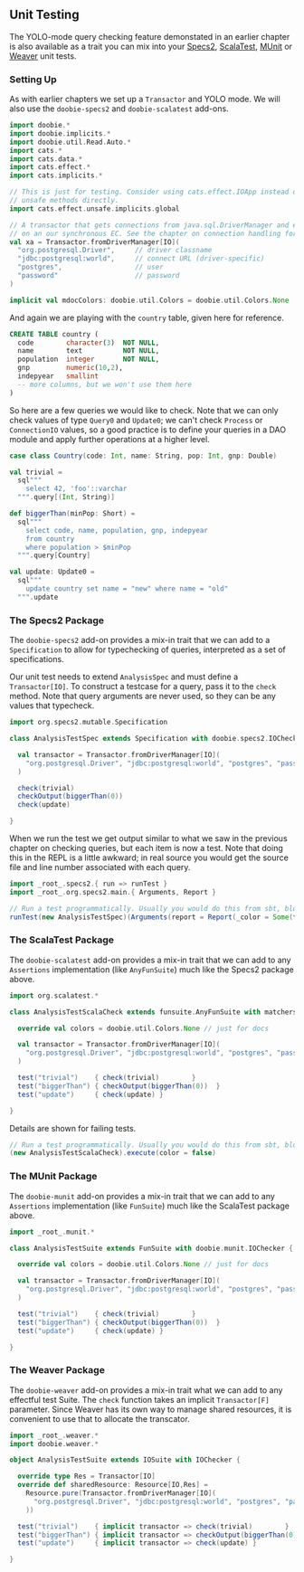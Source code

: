 ## Unit Testing

The YOLO-mode query checking feature demonstated in an earlier chapter is also available as a trait you can mix into your [Specs2](http://etorreborre.github.io/specs2/), [ScalaTest](http://www.scalatest.org/), [MUnit](https://scalameta.org/munit) or [Weaver](https://disneystreaming.github.io/weaver-test/) unit tests.

### Setting Up

As with earlier chapters we set up a `Transactor` and YOLO mode. We will also use the `doobie-specs2` and `doobie-scalatest` add-ons.

```scala mdoc:silent
import doobie.*
import doobie.implicits.*
import doobie.util.Read.Auto.*
import cats.*
import cats.data.*
import cats.effect.*
import cats.implicits.*

// This is just for testing. Consider using cats.effect.IOApp instead of calling
// unsafe methods directly.
import cats.effect.unsafe.implicits.global

// A transactor that gets connections from java.sql.DriverManager and executes blocking operations
// on an our synchronous EC. See the chapter on connection handling for more info.
val xa = Transactor.fromDriverManager[IO](
  "org.postgresql.Driver",     // driver classname
  "jdbc:postgresql:world",     // connect URL (driver-specific)
  "postgres",                  // user
  "password"                   // password
)
```

```scala mdoc:invisible
implicit val mdocColors: doobie.util.Colors = doobie.util.Colors.None
```

And again we are playing with the `country` table, given here for reference.

```sql
CREATE TABLE country (
  code        character(3)  NOT NULL,
  name        text          NOT NULL,
  population  integer       NOT NULL,
  gnp         numeric(10,2),
  indepyear   smallint
  -- more columns, but we won't use them here
)
```

So here are a few queries we would like to check. Note that we can only check values of type `Query0` and `Update0`; we can't check `Process` or `ConnectionIO` values, so a good practice is to define your queries in a DAO module and apply further operations at a higher level.

```scala mdoc:silent
case class Country(code: Int, name: String, pop: Int, gnp: Double)

val trivial =
  sql"""
    select 42, 'foo'::varchar
  """.query[(Int, String)]

def biggerThan(minPop: Short) =
  sql"""
    select code, name, population, gnp, indepyear
    from country
    where population > $minPop
  """.query[Country]

val update: Update0 =
  sql"""
    update country set name = "new" where name = "old"
  """.update

```

### The Specs2 Package

The `doobie-specs2` add-on provides a mix-in trait that we can add to a `Specification` to allow for typechecking of queries, interpreted as a set of specifications.

Our unit test needs to extend `AnalysisSpec` and must define a `Transactor[IO]`. To construct a testcase for a query, pass it to the `check` method. Note that query arguments are never used, so they can be any values that typecheck.

```scala mdoc:silent
import org.specs2.mutable.Specification

class AnalysisTestSpec extends Specification with doobie.specs2.IOChecker {

  val transactor = Transactor.fromDriverManager[IO](
    "org.postgresql.Driver", "jdbc:postgresql:world", "postgres", "password"
  )

  check(trivial)
  checkOutput(biggerThan(0))
  check(update)

}
```

When we run the test we get output similar to what we saw in the previous chapter on checking queries, but each item is now a test. Note that doing this in the REPL is a little awkward; in real source you would get the source file and line number associated with each query.

```scala mdoc
import _root_.specs2.{ run => runTest }
import _root_.org.specs2.main.{ Arguments, Report }

// Run a test programmatically. Usually you would do this from sbt, bloop, etc.
runTest(new AnalysisTestSpec)(Arguments(report = Report(_color = Some(false))))
```

### The ScalaTest Package

The `doobie-scalatest` add-on provides a mix-in trait that we can add to any `Assertions` implementation (like `AnyFunSuite`) much like the Specs2 package above.

```scala mdoc:silent
import org.scalatest.*

class AnalysisTestScalaCheck extends funsuite.AnyFunSuite with matchers.must.Matchers with doobie.scalatest.IOChecker {

  override val colors = doobie.util.Colors.None // just for docs

  val transactor = Transactor.fromDriverManager[IO](
    "org.postgresql.Driver", "jdbc:postgresql:world", "postgres", "password"
  )

  test("trivial")    { check(trivial)        }
  test("biggerThan") { checkOutput(biggerThan(0))  }
  test("update")     { check(update) }

}
```

Details are shown for failing tests.

```scala mdoc
// Run a test programmatically. Usually you would do this from sbt, bloop, etc.
(new AnalysisTestScalaCheck).execute(color = false)
```

### The MUnit Package

The `doobie-munit` add-on provides a mix-in trait that we can add to any `Assertions` implementation (like `FunSuite`) much like the ScalaTest package above.

```scala mdoc:silent
import _root_.munit.*

class AnalysisTestSuite extends FunSuite with doobie.munit.IOChecker {

  override val colors = doobie.util.Colors.None // just for docs

  val transactor = Transactor.fromDriverManager[IO](
    "org.postgresql.Driver", "jdbc:postgresql:world", "postgres", "password"
  )

  test("trivial")    { check(trivial)        }
  test("biggerThan") { checkOutput(biggerThan(0))  }
  test("update")     { check(update) }

}
```

### The Weaver Package

The `doobie-weaver` add-on provides a mix-in trait what we can add to any effectful test Suite. 
The `check` function takes an implicit `Transactor[F]` parameter. Since Weaver has its own way 
to manage shared resources, it is convenient to use that to allocate the transcator. 

```scala mdoc:silent
import _root_.weaver.*
import doobie.weaver.*

object AnalysisTestSuite extends IOSuite with IOChecker {

  override type Res = Transactor[IO]
  override def sharedResource: Resource[IO,Res] = 
    Resource.pure(Transactor.fromDriverManager[IO](
      "org.postgresql.Driver", "jdbc:postgresql:world", "postgres", "password"
    ))

  test("trivial")    { implicit transactor => check(trivial)        }
  test("biggerThan") { implicit transactor => checkOutput(biggerThan(0))  }
  test("update")     { implicit transactor => check(update) }

}
```
